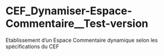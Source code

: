 # CEF_Dynamiser-Espace-Commentaire__Test-version
Etablissement d’un Espace Commentaire dynamique selon les spécifications du CEF
